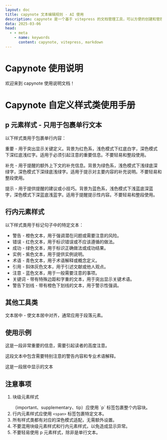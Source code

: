 ```yaml
---
layout: doc
title: capynote 文本编辑规则 - AI 使用
description: capynote 是一个基于 vitepress 的文档管理工具，可以方便的创建和管理文档。
data: 2025-03-06
head:
  - - meta
    - name: keywords
      content: capynote, vitepress, markdown
---
```


# Capynote 使用说明

欢迎来到 capynote 使用说明文档！

# Capynote 自定义样式类使用手册

## p 元素样式 - 只用于包裹单行文本

以下样式类用于包裹单行内容：

<p class="important">
重要 - 用于突出显示关键定义。背景为红色系，浅色模式下红底白字，深色模式下深红底浅红字。适用于必须引起注意的重要信息。不要轻易和整段使用。
</p>

<p class="supplementary">
补充 - 用于提醒的额外上下文的补充信息。背景为绿色系，浅色模式下浅绿底深绿字，深色模式下深绿底浅绿字。适用于提示对主要内容的补充说明。不要轻易和整段使用。
</p>

<p class="tip">
提示 - 用于提供提醒的建议或小技巧。背景为蓝色系，浅色模式下浅蓝底深蓝字，深色模式下深蓝底浅蓝字。适用于提醒提示性内容。不要轻易和整段使用。
</p>

## 行内元素样式

以下样式类用于标记句子中的特定文本：

- <span class="warning">警告</span> - 橙色文本，用于强调潜在问题或需要注意的风险。
- <span class="error">错误</span> - 红色文本，用于标识错误或不应该遵循的做法。
- <span class="success">成功</span> - 绿色文本，用于标识正确做法或成功结果。
- <span class="example">实例</span> - 紫色文本，用于提供实例说明。
- <span class="definition">术语</span> - 青色文本，用于术语解释或概念定义。
- <span class="quote">引用</span> - 斜体灰色文本，用于引述文献或他人观点。
- <span class="note">注意</span> - 蓝色文本，用于一般需要注意的事项。
- <span class="keyword">关键词</span> - 带有特殊边距和字重的文本，用于突出显示关键术语。
- <span class="warning_underline">警告下划线</span> - 带有橙色下划线的文本，用于警示性强调。

## 其他工具类

<p class="text-center">文本居中 - 使文本居中对齐，通常应用于段落元素。</p>

## 使用示例

<p class="important">
这是一段非常重要的信息，需要引起读者的高度注意。
</p>

这段文本中包含<span class="warning">需要特别注意的警告内容</span>和<span class="definition">专业术语解释</span>。

<p class="text-center">这是一段居中显示的文本</p>

## 注意事项

1. <p class="note">块级元素样式</p>（important、supplementary、tip）应使用 `p` 标签包裹整个内容块。
2. <span class="note">行内元素样式</span>应使用 `<span>` 标签包裹特定文本。
3. 所有样式类都有对应的深色模式适配，无需额外设置。
4. <span class="warning">不要混用块级元素样式和行内元素样式</span>，以免造成显示异常。
5. 不要轻易使用 p 元素样式，除非是单行文本。
